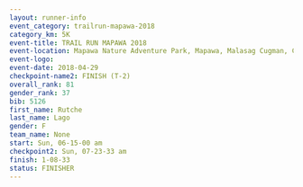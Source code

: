 ```yaml
---
layout: runner-info 
event_category: trailrun-mapawa-2018 
category_km: 5K 
event-title: TRAIL RUN MAPAWA 2018 
event-location: Mapawa Nature Adventure Park, Mapawa, Malasag Cugman, Cagayan de Oro Philippines 
event-logo: 
event-date: 2018-04-29 
checkpoint-name2: FINISH (T-2) 
overall_rank: 81
gender_rank: 37
bib: 5126
first_name: Rutche
last_name: Lago
gender: F
team_name: None
start: Sun, 06-15-00 am
checkpoint2: Sun, 07-23-33 am
finish: 1-08-33
status: FINISHER
---
```

